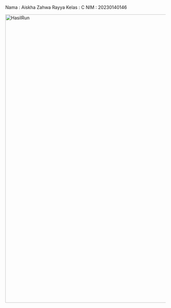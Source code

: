 Nama : Aiskha Zahwa Rayya
Kelas : C
NIM : 20230140146

<img width="638" height="909" alt="HasilRun" src="https://github.com/user-attachments/assets/968c3220-cbeb-48f1-b141-e2b58f712233" />
